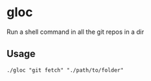 # gloc

Run a shell command in all the git repos in a dir

## Usage

```
./gloc "git fetch" "./path/to/folder"
```
